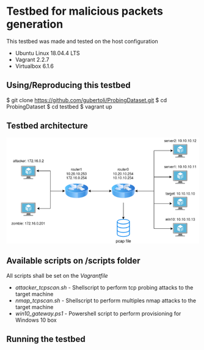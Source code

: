 # Testbed for malicious packets generation

This testbed was made and tested on the host configuration
- Ubuntu Linux 18.04.4 LTS
- Vagrant 2.2.7
- Virtualbox 6.1.6

## Using/Reproducing this testbed

$ git clone https://github.com/gubertoli/ProbingDataset.git
$ cd ProbingDataset
$ cd testbed
$ vagrant up

## Testbed architecture
![Testbed architecture](images/testbed.png)


## Available scripts on /scripts folder

All scripts shall be set on the *Vagrantfile*

- *attacker_tcpscan.sh* - Shellscript to perform tcp probing attacks to the target machine
- *nmap_tcpscan.sh* - Shellscript to perform multiples nmap attacks to the target machine
- *win10_gateway.ps1* - Powershell script to perform provisioning for Windows 10 box

## Running the testbed

